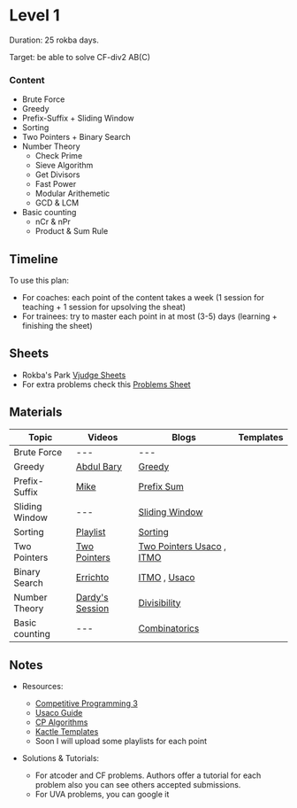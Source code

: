 # Level 1
Duration: 25 rokba days.

Target: be able to solve CF-div2 AB(C)

### Content
* Brute Force
* Greedy
* Prefix-Suffix + Sliding Window
* Sorting
* Two Pointers + Binary Search
* Number Theory
  - Check Prime
  - Sieve Algorithm
  - Get Divisors
  - Fast Power
  - Modular Arithemetic
  - GCD & LCM
* Basic counting
  - nCr & nPr
  - Product & Sum Rule

## Timeline
To use this plan:
 - For coaches: each point of the content takes a week (1 session for teaching + 1 session for upsolving the sheat)
 - For trainees: try to master each point in at most (3-5) days (learning + finishing the sheet)

## Sheets

* Rokba's Park [Vjudge Sheets](https://vjudge.net/group/rokba)
* For extra problems check this [Problems Sheet](https://docs.google.com/spreadsheets/d/1blSbPr1pAFZSzlAi2IVdTeytz2yO7Ejx9SeQWOSxY0w/edit#gid=1542041463)

## Materials
Topic | Videos | Blogs | Templates
--- | --- | --- | ---
Brute Force | --- | --- |
Greedy | [Abdul Bary](https://www.youtube.com/watch?v=ARvQcqJ_-NY&t=1s) | [Greedy](https://www.programiz.com/dsa/greedy-algorithm) |
Prefix-Suffix | [Mike](https://www.youtube.com/watch?v=7pJo_rM0z_s) | [Prefix Sum](https://usaco.guide/silver/prefix-sums?lang=cpp) |
Sliding Window | --- | [Sliding Window](https://usaco.guide/gold/sliding-window?lang=cpp) |
Sorting | [Playlist](https://www.youtube.com/watch?v=p__ETf2CKY4&list=PLjuNEWpkTZauDAstircLx0B-tsERPsjtT) | [Sorting](https://usaco.guide/bronze/intro-sorting?lang=cpp) |
Two Pointers | [Two Pointers](https://www.youtube.com/watch?v=BCLfxQja9dI&t=267s) | [Two Pointers Usaco](https://usaco.guide/silver/two-pointers) , [ITMO](https://codeforces.com/edu/course/2/lesson/9) |
Binary Search | [Errichto](https://www.youtube.com/watch?v=GU7DpgHINWQ&t=40s) | [ITMO](https://codeforces.com/edu/course/2/lesson/9) , [Usaco](https://usaco.guide/silver/binary-search?lang=cpp) |
Number Theory | [Dardy's Session](https://www.youtube.com/watch?v=-3kk-Q2HJeU) | [Divisibility](https://usaco.guide/gold/divisibility?lang=cpp) |
Basic counting | --- | [Combinatorics](https://usaco.guide/gold/combo?lang=cpp)|

## Notes
* Resources:

   - [Competitive Programming 3](https://drive.google.com/file/d/145iYn20prtNwKYLbN6GpGNlzAtCQuSG_/view?usp=sharing)
   - [Usaco Guide](https://usaco.guide/)
   - [CP Algorithms](https://cp-algorithms.com/)
   - [Kactle Templates](https://github.com/kth-competitive-programming/kactl)
   - Soon I will upload some playlists for each point
   
* Solutions & Tutorials:
  - For atcoder and CF problems. Authors offer a tutorial for each problem also you can see others accepted submissions.
  - For UVA problems, you can google it
